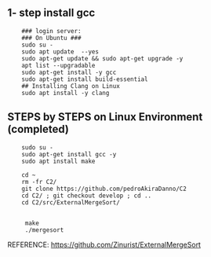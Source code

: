 ## 1- step install gcc
		### login server:
		### On Ubuntu ###
		sudo su -
		sudo apt update  --yes
		sudo apt-get update && sudo apt-get upgrade -y
		apt list --upgradable
		sudo apt-get install -y gcc
		sudo apt-get install build-essential
		## Installing Clang on Linux
		sudo apt install -y clang


## STEPS by STEPS on Linux Environment (completed)

		sudo su -
		sudo apt-get install gcc -y
		sudo apt install make

		cd ~
		rm -fr C2/
		git clone https://github.com/pedroAkiraDanno/C2
		cd C2/ ; git checkout develop ; cd ..
		cd C2/src/ExternalMergeSort/


   		 make
   		 ./mergesort








REFERENCE: https://github.com/Zinurist/ExternalMergeSort


